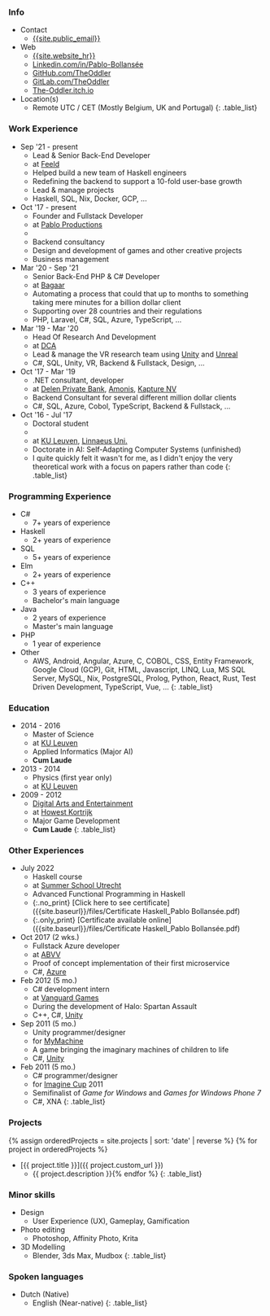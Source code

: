 <div class="nobreak" markdown="1">

### Info

* Contact
  * [{{site.public_email}}](mailto:{{site.public_email}})
* Web
  * [{{site.website_hr}}]({{site.website}})
  * [Linkedin.com/in/Pablo-Bollansée](https://www.linkedin.com/in/pablo-bollans%C3%A9e/)
  * [GitHub.com/TheOddler](https://github.com/TheOddler/)
  * [GitLab.com/TheOddler](https://gitlab.com/TheOddler/)
  * [The-Oddler.itch.io](https://the-oddler.itch.io/)
* Location(s)
  * Remote UTC / CET (Mostly Belgium, UK and Portugal)
{: .table_list}

</div>

<div class="nobreak" markdown="1">

### Work Experience

* Sep '21 - present
  * Lead & Senior Back-End Developer
  * at [Feeld](https://feeld.co/)
  * Helped build a new team of Haskell engineers
  * Redefining the backend to support a 10-fold user-base growth
  * Lead & manage projects
  * Haskell, SQL, Nix, Docker, GCP, ...
* Oct '17 - present
  * Founder and Fullstack Developer
  * at [Pablo Productions]({{site.website}})
  * 
  * Backend consultancy
  * Design and development of games and other creative projects
  * Business management
* Mar '20 - Sep '21
  * Senior Back-End PHP & C# Developer
  * at [Bagaar](https://www.bagaar.be/)
  * Automating a process that could that up to months to something taking mere minutes for a billion dollar client
  * Supporting over 28 countries and their regulations
  * PHP, Laravel, C#, SQL, Azure, TypeScript, ...
* Mar '19 - Mar '20
  * Head Of Research And Development
  * at [DCA](https://dca.lu/)
  * Lead & manage the VR research team using [Unity](https://unity.com/) and [Unreal](https://www.unrealengine.com/)
  * C#, SQL, Unity, VR, Backend & Fullstack, Design, ...
* Oct '17 - Mar '19
  * .NET consultant, developer
  * at [Delen Private Bank](https://www.delen.be/), [Amonis](http://www.amonis.be/), [Kapture NV](https://www.kapture.be/)
  * Backend Consultant for several different million dollar clients
  * C#, SQL, Azure, Cobol, TypeScript, Backend & Fullstack, ...
* Oct '16 - Jul '17
  * Doctoral student
  * 
  * at [KU Leuven](https://www.kuleuven.be/), [Linnaeus Uni.](https://lnu.se/en/)
  * Doctorate in AI: Self-Adapting Computer Systems (unfinished)
  * I&nbsp;quite quickly felt it wasn't for me, as I&nbsp;didn't enjoy the very theoretical work with a focus on papers rather&nbsp;than&nbsp;code
{: .table_list}

</div>

<div class="nobreak" markdown="1">

### Programming Experience

* C#
  * 7+ years of experience
* Haskell
  * 2+ years of experience
* SQL
  * 5+ years of experience
* Elm
  * 2+ years of experience
* C++
  * 3 years of experience
  * Bachelor's main language
* Java
  * 2 years of experience
  * Master's main language
* PHP
  * 1 year of experience
* Other
  * AWS, Android, Angular, Azure, C, COBOL, CSS, Entity Framework, Google Cloud (GCP), Git, HTML, Javascript, LINQ, Lua, MS SQL Server, MySQL, Nix, PostgreSQL, Prolog, Python, React, Rust, Test Driven Development, TypeScript, Vue, ...
{: .table_list}

</div>

<div class="nobreak" markdown="1">

### Education

* 2014 - 2016
  * Master of Science
  * at [KU Leuven](https://www.kuleuven.be)
  * Applied Informatics (Major AI)
  * **Cum Laude**
* 2013 - 2014
  * Physics (first year only)
  * at [KU Leuven](https://www.kuleuven.be)
* 2009 - 2012
  * [Digital Arts and Entertainment](http://www.digitalartsandentertainment.be/)
  * at [Howest Kortrijk](https://www.howest.be)
  * Major Game Development
  * **Cum Laude** 
{: .table_list}

</div>

<div class="nobreak" markdown="1">

### Other Experiences

* July 2022
  * Haskell course
  * at [Summer School Utrecht](https://utrechtsummerschool.nl/)
  * Advanced Functional Programming in Haskell
  * {:.no_print} [Click here to see certificate]({{site.baseurl}}/files/Certificate Haskell_Pablo Bollansée.pdf)
  * {:.only_print} [Certificate available online]({{site.baseurl}}/files/Certificate Haskell_Pablo Bollansée.pdf)
* Oct 2017 (2 wks.)
  * Fullstack Azure developer
  * at [ABVV](http://www.abvv.be/)
  * Proof of concept implementation of their first microservice
  * C#, [Azure](https://azure.microsoft.com)
* Feb 2012 (5 mo.)
  * C# development intern
  * at [Vanguard Games](http://www.vanguardgames.net/)
  * During the development of Halo: Spartan Assault
  * C++, C#, [Unity](https://unity.com/)
* Sep 2011 (5 mo.)
  * Unity programmer/designer
  * for [MyMachine](https://mymachine-global.org/)
  * A game bringing the imaginary machines of children to life
  * C#, [Unity](https://unity.com/)
* Feb 2011 (5 mo.)
  * C# programmer/designer
  * for [Imagine Cup](https://imaginecup.microsoft.com/) 2011
  * Semifinalist of *Game for Windows* and *Games for Windows Phone 7*
  * C#, XNA
{: .table_list}

</div>

<div class="nobreak" markdown="1">

### Projects

{% assign orderedProjects = site.projects | sort: 'date' | reverse %}
{% for project in orderedProjects %}
* [{{ project.title }}]({{ project.custom_url }})
  * {{ project.description }}{% endfor %}
{: .table_list}

</div>

<div class="nobreak" markdown="1">

### Minor skills

* Design
  * User Experience (UX), Gameplay, Gamification
* Photo editing
  * Photoshop, Affinity Photo, Krita
* 3D Modelling
  * Blender, 3ds Max, Mudbox
{: .table_list}

</div>

<div class="nobreak" markdown="1">

### Spoken languages

* Dutch (Native)
  * English (Near-native)
{: .table_list}

</div>
